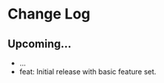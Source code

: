 # Change Log

## Upcoming...

- ... <!-- Add new lines here. -->
- feat: Initial release with basic feature set.
